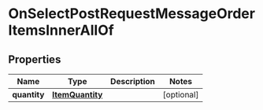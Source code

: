 

# OnSelectPostRequestMessageOrderItemsInnerAllOf


## Properties

| Name | Type | Description | Notes |
|------------ | ------------- | ------------- | -------------|
|**quantity** | [**ItemQuantity**](ItemQuantity.md) |  |  [optional] |



